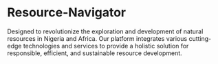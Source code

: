 # Resource-Navigator
Designed to revolutionize the exploration and development of natural resources in Nigeria and Africa. Our platform integrates various cutting-edge technologies and services to provide a holistic solution for responsible, efficient, and sustainable resource development.
